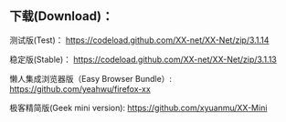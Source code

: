 
## 下载(Download)：
测试版(Test)：
https://codeload.github.com/XX-net/XX-Net/zip/3.1.14

稳定版(Stable)：
https://codeload.github.com/XX-net/XX-Net/zip/3.1.13

懒人集成浏览器版（Easy Browser Bundle）:
https://github.com/yeahwu/firefox-xx

极客精简版(Geek mini version):
https://github.com/xyuanmu/XX-Mini
